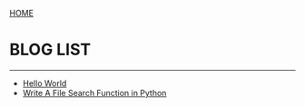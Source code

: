 [HOME](https://chunribu.github.io/blog/)

# BLOG LIST

---

+ [Hello World](./HelloWorld.md)
+ [Write A File Search Function in Python](./WriteAFileSearchFunctionInPython.md)

